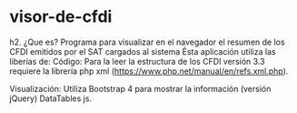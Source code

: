 # visor-de-cfdi
h2. ¿Que es?
Programa para visualizar en el navegador el resumen de los CFDI emitidos por el SAT cargados al sistema
Ésta aplicación utiliza las liberías de:
Código:
Para la leer la estructura de los CFDI versión 3.3 requiere la librería php xml (https://www.php.net/manual/en/refs.xml.php).

Visualización:
Utiliza Bootstrap 4 para mostrar la información (versión jQuery)
DataTables js.
